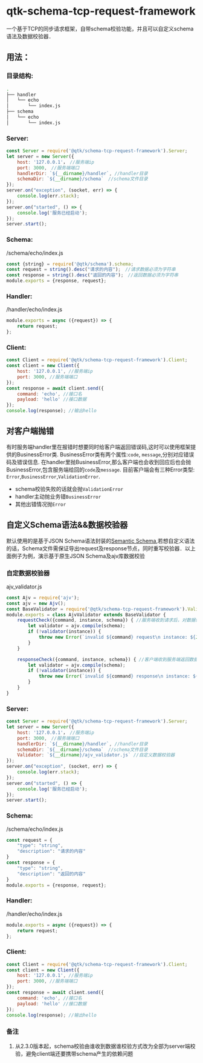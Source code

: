 # qtk-schema-tcp-request-framework
一个基于TCP的同步请求框架，自带schema校验功能，并且可以自定义schema语法及数据校验器．

## 用法：

### 目录结构:
```sh
.
├── handler
│   └── echo
│       └── index.js
├── schema
│   └── echo
│       └── index.js
```

### Server:
```js
const Server = require('@qtk/schema-tcp-request-framework').Server;
let server = new Server({
    host: '127.0.0.1'，　//服务端ip
    port: 3000,　//服务端端口
    handlerDir: `${__dirname}/handler`, //handler目录
    schemaDir: `${__dirname}/schema`　//schema文件目录
});
server.on("exception", (socket, err) => {
    console.log(err.stack);
});
server.on("started", () => {
    console.log('服务已经启动');
});
server.start();
```

### Schema:
/schema/echo/index.js
```js
const {string} = require('@qtk/schema').schema;
const request = string().desc("请求的内容");　//请求数据必须为字符串
const response = string().desc("返回的内容");　//返回数据必须为字符串
module.exports = {response, request};
```

### Handler:
/handler/echo/index.js
```js
module.exports = async ({request}) => {
    return request;
};
```

### Client:
```js
const Client = require('@qtk/schema-tcp-request-framework').Client;
const client = new Client({
    host: '127.0.0.1', //服务端ip
    port: 3000, //服务端端口
});
const response = await client.send({
    command: 'echo', //接口名
    payload: 'hello' //接口数据
});
console.log(response); //输出hello
```

## 对客户端抛错
有时服务端handler里在报错时想要同时给客户端返回错误码,这时可以使用框架提供的BusinessError类.
BusinessError类有两个属性:``code``, ``message``,分别对应错误码及错误信息.
在handler里抛BusinessError,那么客户端也会收到回应后也会抛BusinessError,包含服务端给回的``code``及``message``.
目前客户端会有三种Error类型: ``Error``,``BusinessError``,``ValidationError``.
- schema校验失败的话就会抛``ValidationError``
- handler主动抛业务错``BusinessError``
- 其他出错情况抛``Error``

## 自定义Schema语法&&数据校验器
默认使用的是基于JSON Schema语法封装的[Semantic Schema](https://www.npmjs.com/package/semantic-schema),若想自定义语法的话，Schema文件需保证导出request及response节点，同时重写校验器．以上面例子为例，演示基于原生JSON Schema及ajv库数据校验

### 自定数据校验器
ajv_validator.js
```js
const Ajv = require('ajv');
const ajv = new Ajv();
const BaseValidator = require('@qtk/schema-tcp-request-framework').Validator;
module.exports = class AjvValidator extends BaseValidator {
    requestCheck({command, instance, schema}) { //服务端收到请求后，对数据做校验，command为接口名，instance为请求报文，schema为对应接口schema的request接口数据
        let validator = ajv.compile(schema);
        if (!validator(instance)) {
            throw new Error(`invalid ${command} request\n instance: ${JSON.stringify(instance)}\n schema: ${JSON.stringify(schema)}\n error: ${ajv.errorsText(validator.errors)}`);
        }
    }

    responseCheck({command, instance, schema}) { //客户端收到服务端返回数据后，对数据做校验，command为接口名，instance为返回报文，schema为对应接口schema的response接口数据
        let validator = ajv.compile(schema);
        if (!validator(instance)) {
            throw new Error(`invalid ${command} response\n instance: ${JSON.stringify(instance)}\n schema: ${JSON.stringify(schema)}\n error: ${ajv.errorsText(validator.errors)}`);
        }
    }
}
```

### Server:
```js
const Server = require('@qtk/schema-tcp-request-framework').Server;
let server = new Server({
    host: '127.0.0.1'，　//服务端ip
    port: 3000,　//服务端端口
    handlerDir: `${__dirname}/handler`, //handler目录
    schemaDir: `${__dirname}/schema`　//schema文件目录
    Validator: `${__dirname}/ajv_validator.js` //自定义数据校验器
});
server.on("exception", (socket, err) => {
    console.log(err.stack);
});
server.on("started", () => {
    console.log('服务已经启动');
});
server.start();
```

### Schema:
/schema/echo/index.js
```js
const request = {
    "type": "string",
    "description": "请求的内容"
}
const response = {
    "type": "string",
    "description": "返回的内容"
}
module.exports = {response, request};
```

### Handler:
/handler/echo/index.js
```js
module.exports = async ({request}) => {
    return request;
};
```

### Client:
```js
const Client = require('@qtk/schema-tcp-request-framework').Client;
const client = new Client({
    host: '127.0.0.1', //服务端ip
    port: 3000, //服务端端口
});
const response = await client.send({
    command: 'echo', //接口名
    payload: 'hello' //接口数据
});
console.log(response); //输出hello
```

### 备注
1. 从2.3.0版本起，schema校验由谁收到数据谁校验方式改为全部为server端校验，避免client端还要携带schema产生的依赖问题